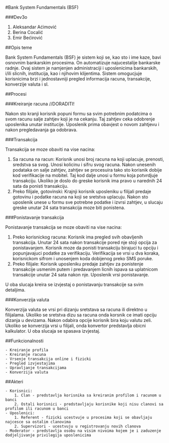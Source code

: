 #Bank System Fundamentals (BSF)

###Dev3o
1. Aleksandar Aćimović
2. Berina Cocalić
3. Emir Bećirović

##Opis teme

Bank System Fundamentals (BSF) je sistem koji se, kao sto i ime kaze, bavi osnovnim bankarskim procesima. On automatizuje najucestalije bankarske radnje.
Ovaj sistem je namjenjen administraciji i uposlenicima bankarskih, i/ili slicnih, institucija, kao i njihovim klijentima.
Sistem omogucjuje korisnicima brzi i jednostavniji pregled informacija racuna, transakcije, konverzije valuta i sl.

##Procesi

###Kreiranje racuna //DORADITI!

Nakon sto kranji korisnik popuni formu sa svim potrebnim podatcima o svom racunu salje zahtjev koji je na cekanju.
Taj zahtjev ceka odobrenje uposlenika unutar institucije. Uposlenik prima obavjest o novom zahtjevu i nakon pregledavanja ga odobrava.

###Transakcija

Transakcija se moze obaviti na vise nacina:

1. Sa racuna na racun:
	Korisnik unosi broj racuna na koji uplacuje, prenosti, sredstva sa svog. Unosi kolicinu i sifru svog racuna. Nakon unesenih podataka on salje zahtjev,
	zahtjev se procesuira tako sto korisnik dobije kod verifikacije na mobitel. Taj kod dalje unosi u formu koja potvrdjuje transakciju.
	Ukoliko je doslo do greske korisnik ima pravo u narednih 24 sata da ponisti transakciju.
2. Preko filijale, gotovinski:
	Krajnji korisnik uposleniku u filijali predaje gotovinu i podatke racuna na koji se sretstva uplacuju.
	Nakon sto uposlenik unese u formu sve potrebne podatke i izvrsi zahtjev, u slucaju greske unutar 24 sata transakcija moze biti ponistena.
	
###Ponistavanje transakcija

Ponistavanje transakcija se moze obaviti na vise nacina:

1. Preko korisnickog racuna:
	Korisnik ima pregled svih obavljenih transakcija. Unutar 24 sata nakon transakcije pored nje stoji opcija za ponistavanjem.
	Korisnik moze da ponisti transakciju birajuci tu opciju i popunjavajuci podatke za verifikaciju. Verifikacija se vrsi u dva koraka, korisnickom sifrom i unosenjem koda dobijenog preko SMS poruke.
2. Preko filijale:
	Korisnik uposleniku predaje zahtjev za ponistenje transakcije usmenim putem i predavanjem licnih ispava sa uplatnicom transakcije unutar 24 sata nakon nje.
	Uposlenik vrsi ponistavanje.

U oba slucaja kreira se izvjestaj o ponistavanju transakcije sa svim detaljima.

###Konverzija valuta

Konverzija valuta se vrsi pri dizanju sretstava sa racuna ili direktno u filijalama. Ukoliko se sretstva dizu sa racuna onda korsnik ce imati opciju dizanja u devizama.
Nakon odabira opcije korisnik bira koju valutu zeli. Ukoliko se konverzija vrsi u filijali, onda konvertor predstavlja obicni kalkulator. U oba slucaja se spasava izvjestaj.

##Funkcionalnosti

	- Kreiranje profila
	- Kreiranje racuna
	- Vrsenje transakcija online i fizicki
	- Pregled izvjestajima
	- Upravljanje transakcijama
	- Konverzija valuta
	
##Akteri

	- Korisnici:
		1. Clan - predstavlja korisnika sa kreiranim profilom i racunom u banci
		2. Ostali korisnici - predstavljaju korisnike koji nisu clanovi sa profilom ili racunom u banci
	- Uposlenici:
		1. Referent - fizicki ucestvuje u procesima koji se obavljaju najcesce sa ostalim clanovima
		2. Supervizori - ucestvuju u registrovanju novih clanova 
	- Moderator - predstavlja osobu na visim nivoima kojem je i zaduzenje dodjeljivanje privilegija uposlenicima

	
   